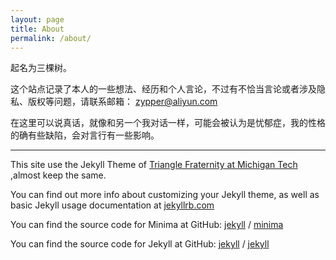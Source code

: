 ```yaml
---
layout: page
title: About
permalink: /about/
---
```


起名为三棵树。

这个站点记录了本人的一些想法、经历和个人言论，不过有不恰当言论或者涉及隐私、版权等问题，请联系邮箱：
zypper@aliyun.com

在这里可以说真话，就像和另一个我对话一样，可能会被认为是忧郁症，我的性格的确有些缺陷，会对言行有一些影响。

---

This site use the Jekyll Theme of [Triangle Fraternity at Michigan Tech](https://trianglefraternitymtu.github.io/) ,almost keep the same.

You can find out more info about customizing your Jekyll theme, as well as basic Jekyll usage documentation at [jekyllrb.com](https://jekyllrb.com/)


You can find the source code for Minima at GitHub:
[jekyll][jekyll-organization] /
[minima](https://github.com/jekyll/minima)

You can find the source code for Jekyll at GitHub:
[jekyll][jekyll-organization] /
[jekyll](https://github.com/jekyll/jekyll)


[jekyll-organization]: https://github.com/jekyll
